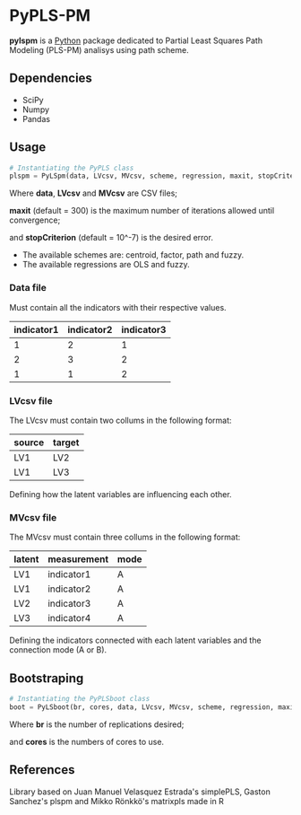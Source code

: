 # PyPLS-PM

**pylspm** is a [Python](http://www.python.org/) package dedicated to Partial Least Squares Path Modeling (PLS-PM) analisys using path scheme.

## Dependencies

* SciPy
* Numpy
* Pandas

## Usage

```python
# Instantiating the PyPLS class
plspm = PyLSpm(data, LVcsv, MVcsv, scheme, regression, maxit, stopCriterion)
```

Where **data**, **LVcsv** and **MVcsv** are CSV files;

**maxit** (default = 300) is the maximum number of iterations allowed until convergence;

and **stopCriterion** (default = 10^-7) is the desired error.

* The available schemes are: centroid, factor, path and fuzzy.
* The available regressions are OLS and fuzzy.

### Data file

Must contain all the indicators with their respective values.

indicator1 | indicator2 | indicator3
-----------|------------|------------
1 | 2 | 1
2 | 3 | 2
1 | 1 | 2

### LVcsv file

The LVcsv must contain two collums in the following format:

source | target
------ | ------
LV1 | LV2
LV1 | LV3

Defining how the latent variables are influencing each other.

### MVcsv file

The MVcsv must contain three collums in the following format:

latent | measurement | mode
------ | ------------| ----
LV1 | indicator1 | A
LV1 | indicator2 | A
LV2 | indicator3 | A
LV3 | indicator4 | A

Defining the indicators connected with each latent variables and the connection mode (A or B).

## Bootstraping

```python
# Instantiating the PyPLSboot class
boot = PyLSboot(br, cores, data, LVcsv, MVcsv, scheme, regression, maxit, stopCriterion)
```

Where **br** is the number of replications desired;

and **cores** is the numbers of cores to use.

## References

Library based on Juan Manuel Velasquez Estrada's simplePLS, Gaston Sanchez's plspm and Mikko Rönkkö's matrixpls made in R